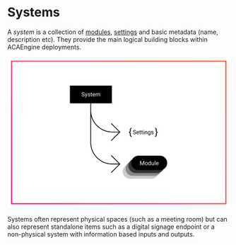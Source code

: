 # Systems

A _system_ is a collection of [modules](modules.md), [settings](settings.md) and basic metadata \(name, description etc\). They provide the main logical building blocks within ACAEngine deployments.

![Systems have setting and a collection of modules.](../.gitbook/assets/concepts-system.svg)

Systems often represent physical spaces \(such as a meeting room\) but can also represent standalone items such as a digital signage endpoint or a non-physical system with information based inputs and outputs.

